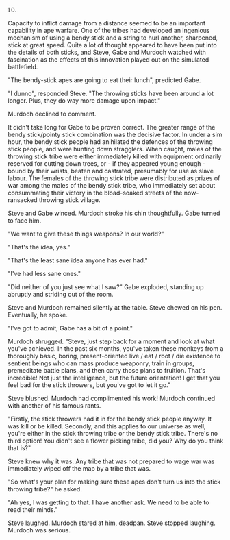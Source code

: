 10.

Capacity to inflict damage from a distance seemed to be an important capability in ape warfare. One of the tribes had developed an ingenious mechanism of using a bendy stick and a string to hurl another, sharpened, stick at great speed. Quite a lot of thought appeared to have been put into the details of both sticks, and Steve, Gabe and Murdoch watched with fascination as the effects of this innovation played out on the simulated battlefield.

"The bendy-stick apes are going to eat their lunch", predicted Gabe.

"I dunno", responded Steve. "The throwing sticks have been around a lot longer. Plus, they do way more damage upon impact."

Murdoch declined to comment.

It didn't take long for Gabe to be proven correct. The greater range of the bendy stick/pointy stick combination was the decisive factor. In under a sim hour, the bendy stick people had anihilated the defences of the throwing stick people, and were hunting down stragglers. When caught, males of the throwing stick tribe were either immediately killed with equipment ordinarily reserved for cutting down trees, or - if they appeared young enough - bound by their wrists, beaten and castrated, presumably for use as slave labour. The females of the throwing stick tribe were distributed as prizes of war among the males of the bendy stick tribe, who immediately set about consummating their victory in the bload-soaked streets of the now-ransacked throwing stick village.

Steve and Gabe winced. Murdoch stroke his chin thoughtfully. Gabe turned to face him.

"We want to give these things weapons? In our world?"

"That's the idea, yes."

"That's the least sane idea anyone has ever had."

"I've had less sane ones."

"Did neither of you just see what I saw?" Gabe exploded, standing up abruptly and striding out of the room.

Steve and Murdoch remained silently at the table. Steve chewed on his pen. Eventually, he spoke.

"I've got to admit, Gabe has a bit of a point."

Murdoch shrugged. "Steve, just step back for a moment and look at what you've achieved. In the past six months, you've taken these monkeys from a thoroughly basic, boring, present-oriented live / eat / root / die existence to sentient beings who can mass produce weaponry, train in groups, premeditate battle plans, and then carry those plans to fruition. That's incredible! Not just the intelligence, but the future orientation! I get that you feel bad for the stick throwers, but you've got to let it go."

Steve blushed. Murdoch had complimented his work! Murdoch continued with another of his famous rants.

"Firstly, the stick throwers had it in for the bendy stick people anyway. It was kill or be killed. Secondly, and this applies to our universe as well, you're either in the stick throwing tribe or the bendy stick tribe. There's no third option! You didn't see a flower picking tribe, did you? Why do you think that is?"

Steve knew why it was. Any tribe that was not prepared to wage war was immediately wiped off the map by a tribe that was.

"So what's your plan for making sure these apes don't turn us into the stick throwing tribe?" he asked.

"Ah yes, I was getting to that. I have another ask. We need to be able to read their minds."

Steve laughed. Murdoch stared at him, deadpan. Steve stopped laughing. Murdoch was serious.
